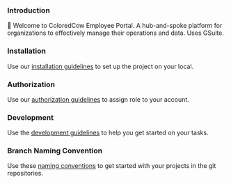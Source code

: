 ### Introduction
:wave: Welcome to ColoredCow Employee Portal. A hub-and-spoke platform for organizations to effectively manage their operations and data. Uses GSuite.

### Installation
Use our [installation guidelines](https://github.com/ColoredCow-Portal/portal/blob/master/docs/installation.md) to set up the project on your local.

### Authorization
Use our [authorization guidelines](https://github.com/ColoredCow-Portal/portal/blob/master/docs/authorization.md) to assign role to your account.

### Development
Use the [development guidelines](https://github.com/ColoredCow-Portal/portal/blob/master/docs/development_guideline.md) to help you get started on your tasks.

### Branch Naming Convention
Use these [naming conventions](https://github.com/ColoredCow-Portal/portal/blob/master/docs/branch-naming-convention.md) to get started with your projects in the git repositories.
